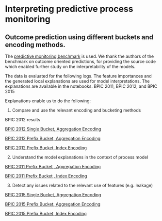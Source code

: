 # Interpreting predictive process monitoring 
## Outcome prediction using different buckets and encoding methods.
The <a href="https://github.com/irhete/predictive-monitoring-benchmark">predictive monitoring benchmark</a> is used. We thank the authors of the benchmark on outcome oriented predictions, for providing the source code which enabled further study on the interpretability of the models.

The data is evaluated for the following logs. The feature importances and the generated local explanations are used for model interpretations. The explanations are available in the notebooks.
BPIC 2011, BPIC 2012, and BPIC 2015

Explanations enable us to do the following:

1. Compare and use the relevant encoding and bucketing methods

BPIC 2012 results

<a href="https://github.com/renuka98/benchmark_interpretability/blob/master/bpic2012accepted_explanations_bucket_single_encoding_agg_cls_xgboost.ipynb">BPIC 2012 Single Bucket, Aggregation Encoding</a>

<a href="https://github.com/renuka98/benchmark_interpretability/blob/master/bpic2012_Accepted_explanations_bucket_prefix_encoding_agg_cls_xgboost.ipynb">BPIC 2012 Prefix Bucket, Aggregation Encoding</a>

<a href="https://github.com/renuka98/benchmark_interpretability/blob/master/bpic2012_accepted_explanations_bucket_prefix_encoding_index_cls_xgboost.ipynb">BPIC 2012 Prefix Bucket, Index Encoding</a>

2. Understand the model explanations in the context of process model


<a href="https://github.com/renuka98/benchmark_interpretability/blob/master/bpic2011_explanations_bucket_prefix_encoding_agg_cls_xgboost.ipynb">BPIC 2011 Prefix Bucket , Aggregation Encoding</a>


<a href="https://github.com/renuka98/benchmark_interpretability/blob/master/bpic2011_explanations_bucket_prefix_encoding_index_cls_xgboost.ipynb">BPIC 2011 Prefix Bucket , Index Encoding</a>

3. Detect any issues related to the relevant use of features (e.g. leakage)

<a href="https://github.com/renuka98/benchmark_interpretability/blob/master/bpic2015_explanations_bucket_single_encoding_agg_cls_xgboost.ipynb">BPIC 2015 Single Bucket, Aggregation Encoding</a>

<a href="https://github.com/renuka98/benchmark_interpretability/blob/master/bpic2015_explanations_bucket_prefix_encoding_agg_cls_xgboost.ipynb">BPIC 2015 Prefix Bucket, Aggregation Encoding</a>

<a href="https://github.com/renuka98/benchmark_interpretability/blob/master/bpic2015_explanations_bucket_prefix_encoding_index_cls_xgboost.ipynb">BPIC 2015 Prefix Bucket, Index Encoding</a>


